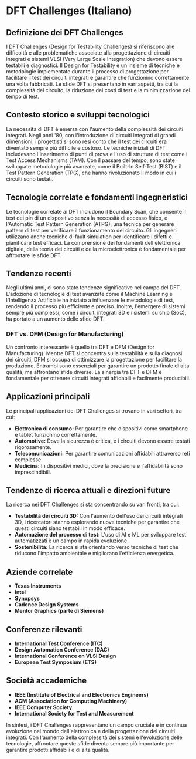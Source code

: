 # DFT Challenges (Italiano)

## Definizione dei DFT Challenges

I DFT Challenges (Design for Testability Challenges) si riferiscono alle difficoltà e alle problematiche associate alla progettazione di circuiti integrati e sistemi VLSI (Very Large Scale Integration) che devono essere testabili e diagnostici. Il Design for Testability è un insieme di tecniche e metodologie implementate durante il processo di progettazione per facilitare il test dei circuiti integrati e garantire che funzionino correttamente una volta fabbricati. Le sfide DFT si presentano in vari aspetti, tra cui la complessità del circuito, la riduzione dei costi di test e la minimizzazione del tempo di test.

## Contesto storico e sviluppi tecnologici

La necessità di DFT è emersa con l'aumento della complessità dei circuiti integrati. Negli anni '80, con l'introduzione di circuiti integrati di grandi dimensioni, i progettisti si sono resi conto che il test dei circuiti era diventato sempre più difficile e costoso. Le tecniche iniziali di DFT includevano l'inserimento di punti di prova e l'uso di strutture di test come i Test Access Mechanisms (TAM). Con il passare del tempo, sono state sviluppate metodologie più avanzate, come il Built-In Self-Test (BIST) e il Test Pattern Generation (TPG), che hanno rivoluzionato il modo in cui i circuiti sono testati.

## Tecnologie correlate e fondamenti ingegneristici

Le tecnologie correlate ai DFT includono il Boundary Scan, che consente il test dei pin di un dispositivo senza la necessità di accesso fisico, e l'Automatic Test Pattern Generation (ATPG), una tecnica per generare pattern di test per verificare il funzionamento del circuito. Gli ingegneri utilizzano anche tecniche di fault simulation per identificare i difetti e pianificare test efficaci. La comprensione dei fondamenti dell'elettronica digitale, della teoria dei circuiti e della microelettronica è fondamentale per affrontare le sfide DFT.

## Tendenze recenti

Negli ultimi anni, ci sono state tendenze significative nel campo del DFT. L'adozione di tecnologie di test avanzate come il Machine Learning e l'Intelligenza Artificiale ha iniziato a influenzare le metodologie di test, rendendo il processo più efficiente e preciso. Inoltre, l'emergere di sistemi sempre più complessi, come i circuiti integrati 3D e i sistemi su chip (SoC), ha portato a un aumento delle sfide DFT.

### DFT vs. DFM (Design for Manufacturing)

Un confronto interessante è quello tra DFT e DFM (Design for Manufacturing). Mentre DFT si concentra sulla testabilità e sulla diagnosi dei circuiti, DFM si occupa di ottimizzare la progettazione per facilitare la produzione. Entrambi sono essenziali per garantire un prodotto finale di alta qualità, ma affrontano sfide diverse. La sinergia tra DFT e DFM è fondamentale per ottenere circuiti integrati affidabili e facilmente producibili.

## Applicazioni principali

Le principali applicazioni dei DFT Challenges si trovano in vari settori, tra cui:

- **Elettronica di consumo:** Per garantire che dispositivi come smartphone e tablet funzionino correttamente.
- **Automotive:** Dove la sicurezza è critica, e i circuiti devono essere testati rigorosamente.
- **Telecomunicazioni:** Per garantire comunicazioni affidabili attraverso reti complesse.
- **Medicina:** In dispositivi medici, dove la precisione e l'affidabilità sono imprescindibili.

## Tendenze di ricerca attuali e direzioni future

La ricerca nei DFT Challenges si sta concentrando su vari fronti, tra cui:

- **Testabilità dei circuiti 3D:** Con l'aumento dell'uso dei circuiti integrati 3D, i ricercatori stanno esplorando nuove tecniche per garantire che questi circuiti siano testabili in modo efficace.
- **Automazione del processo di test:** L'uso di AI e ML per sviluppare test automatizzati è un campo in rapida evoluzione.
- **Sostenibilità:** La ricerca si sta orientando verso tecniche di test che riducono l'impatto ambientale e migliorano l'efficienza energetica.

## Aziende correlate

- **Texas Instruments**
- **Intel**
- **Synopsys**
- **Cadence Design Systems**
- **Mentor Graphics (parte di Siemens)**

## Conferenze rilevanti

- **International Test Conference (ITC)**
- **Design Automation Conference (DAC)**
- **International Conference on VLSI Design**
- **European Test Symposium (ETS)**

## Società accademiche

- **IEEE (Institute of Electrical and Electronics Engineers)**
- **ACM (Association for Computing Machinery)**
- **IEEE Computer Society**
- **International Society for Test and Measurement**

In sintesi, i DFT Challenges rappresentano un campo cruciale e in continua evoluzione nel mondo dell'elettronica e della progettazione dei circuiti integrati. Con l'aumento della complessità dei sistemi e l'evoluzione delle tecnologie, affrontare queste sfide diventa sempre più importante per garantire prodotti affidabili e di alta qualità.